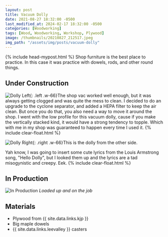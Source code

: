 ```yaml
---
layout: post
title: Vacuum Dolly
date: 2021-08-27 18:32:00 -0500
last_modified_at: 2024-02-17 18:32:00 -0500
categories: [Woodworking]
tags: [Wood, Woodworking, Workshop, Plywood]
image: /thumbnails/20210827_212517.jpeg
img_path: "/assets/img/posts/vacuum-dolly"
---
```

{% include head-mypost.html %}
Shop furniture is the best place to practice.  In this case it was practice with dowels, rods, and other round things.  

## Under Construction

![Dolly Left][Dolly 1]{: .left .w-66}The shop vac worked well enough, but it was always getting clogged and was quite the mess to clean.  I decided to do an upgrade to the cyclone separator, and added a HEPA filter to keep the air clean.  But once you do that, you also need a way to move it around the shop.  I went with the low profile for this vacuum dolly, cause if you make the vertically stacked kind, it would have a strong tendency to topple.  Which with me in my shop was guaranteed to happen every time I used it.
{% include clear-float.html %}

![Dolly Right][Dolly 2]{: .right .w-66}This is the dolly from the other side.

Yah know, I was going to insert some cute lyrics from the Louis Armstrong song, "Hello Dolly", but I looked them up and the lyrics are a tad misogynistic and creepy.  Eek.
{% include clear-float.html %}

## In Production

![In Production][In Production]
_Loaded up and on the job_

## Materials

- Plywood from {{ site.data.links.kjp }}
- Big maple dowels
- {{ site.data.links.leevalley }} casters
  
[Dolly 1]: 20210827_212517.jpeg
[Dolly 2]: 20210827_212427.jpeg
[In Production]: IMG_0539.jpeg
